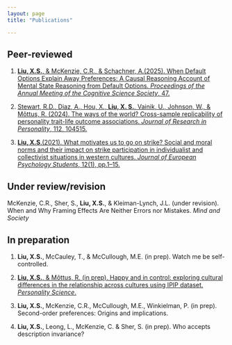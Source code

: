 ```yaml
---
layout: page
title: "Publications"

---
```


## Peer-reviewed
1. [**Liu, X.S.**, & McKenzie, C.R., & Schachner, A.(2025). When Default Options Explain Away Preferences: A Causal Reasoning Account of Mental State Reasoning from Default Options. _Proceedings of the Annual Meeting of the Cognitive Science Society_, 47.](https://escholarship.org/uc/item/9bq3d5ch)

2. 	[Stewart, R.D., Diaz, A., Hou, X., **Liu, X. S.**, Vainik, U., Johnson, W., & Mõttus, R. (2024). The ways of the world? Cross-sample replicability of personality trait-life outcome associations. _Journal of Research in Personality_, 112, 104515.](https://doi.org/10.1016/j.jrp.2024.104515)

3. 	[**Liu, X.S**.(2021). What motivates us to go on strike? Social and moral norms and their impact on strike participation in individualist and collectivist situations in western cultures. _Journal of European Psychology Students_, 12(1), pp.1–15.](http://doi.org/10.5334/jeps.507)


## Under review/revision
McKenzie, C.R., Sher, S., **Liu, X.S.**, & Kleiman-Lynch, J.L. (under revision). When and Why Framing Effects Are Neither Errors nor Mistakes. _Mind and Society_

## In preparation
1.  **Liu, X.S.**, McCauley, T., & McCullough, M.E. (in prep). Watch me be self-controlled. 

2.  [**Liu, X.S.**, & Mõttus, R. (in prep). Happy and in control: exploring cultural differences in the relationship across cultures using IPIP dataset. _Personality Science_.](https://psyarxiv.com/c7wsd/)
  
3.	 **Liu, X.S.**, McKenzie, C.R., McCullough, M.E., Winkielman, P. (in prep). Second-order preferences: Origins and implications. 

4.	 **Liu, X.S.**, Leong, L., McKenzie, C. & Sher, S. (in prep). Who accepts description invariance?	
